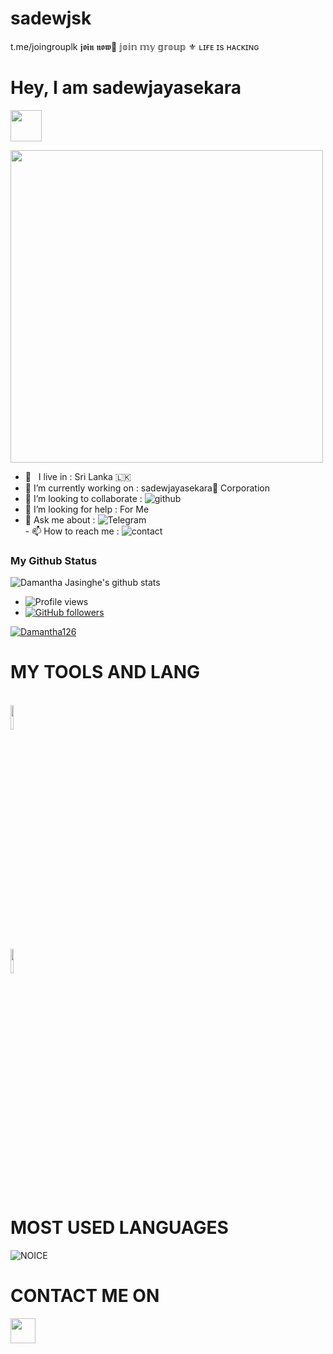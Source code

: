 # sadewjsk
t.me/joingrouplk 𝖏𝖔𝖎𝖓 𝖓𝖔𝖜🔰 𝕛𝕠𝕚𝕟 𝕞𝕪 𝕘𝕣𝕠𝕦𝕡 ⚜️ ʟɪғᴇ ɪs ʜᴀᴄᴋɪɴɢ
# Hey, I am sadewjayasekara
<img src="https://camo.githubusercontent.com/2c8b3670d933220ae3c023fa1d568682975cce3f10799d0d3ff5ecac394b4ee8/68747470733a2f2f6d656469612e67697068792e636f6d2f6d656469612f31326f75664342304d795a31476f2f67697068792e676966" width="50px">


<a href="https://t.me/Darkridersslk"><img align='centre' src='https://telegra.ph/file/5937c8050b45dad8d3331.jpg' width='500"'> </a>

<!-- Your badges
You can use the website to generate badges: https://shields.io/
-->

-  🚶‍ &nbsp; I live in : Sri Lanka 🇱🇰  <br>
-  🔭 I’m currently working on : sadewjayasekara👻 Corporation  <br>
-  👯 I’m looking to collaborate : ![github](https://img.shields.io/badge/On-Github-black)  <br>
-  🤔 I’m looking for help : For  Me  <br>
-  💬 Ask me about : ![Telegram](https://img.shields.io/badge/Go%20to-https://t.me/Darkridersslk-brightgreen) <br>-  📫 How to reach me : ![contact](https://img.shields.io/badge/Contact%20me-On%20Telegram-blue)


### My Github Status
![Damantha Jasinghe's github stats](https://github-readme-stats.vercel.app/api?username=sadewjayasekara&show_icons=true&theme=midnight-purple)
- ![Profile views](https://gpvc.arturio.dev/sadewjayasekara)
- [![GitHub followers](https://img.shields.io/github/followers/sadewjayasekara.svg?style=social&label=Follow&maxAge=2592000)](https://github.com/sadewjayasekara?tab=followers)



<p align="left"> <a target="_blank" href="https://github.com/ryo-ma/github-profile-trophy"><img src="https://github-profile-trophy.vercel.app/?username=sadewjayasekara&theme=alduin" alt="Damantha126" /></a> </p>













# MY TOOLS AND LANG

<p align ="left">
  <br />
  <code><img width="10%"   src="https://www.vectorlogo.zone/logos/python/python-ar21.svg"></code>
  <br /
  <code><img width="10%"  src="https://www.vectorlogo.zone/logos/github/github-ar21.svg"></code>
  <br>
</p>  



# MOST USED LANGUAGES
![NOICE](https://github-readme-stats.vercel.app/api/top-langs/?username=sadewjayasekara&theme=dark&show_icons=true)

# CONTACT ME ON

<p align="left">
<a href="https://t.me/Darkridersslk" target="blank"><img align="center" src="https://cdn4.iconfinder.com/data/icons/logos-and-brands/512/335_Telegram_logo-256.png"  height="40" width="40" /></a> &nbsp;&nbsp;

</p>
